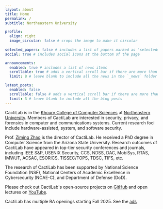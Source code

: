 ```yaml
---
layout: about
title: Home
permalink: /
subtitle: Northeastern University

profile:
  align: right
  image_circular: false # crops the image to make it circular
  
selected_papers: false # includes a list of papers marked as "selected={true}"
social: true # includes social icons at the bottom of the page

announcements:
  enabled: true # includes a list of news items
  scrollable: true # adds a vertical scroll bar if there are more than 3 news items
  limit: 8 # leave blank to include all the news in the `_news` folder

latest_posts:
  enabled: false
  scrollable: false # adds a vertical scroll bar if there are more than 3 new posts items
  limit: 3 # leave blank to include all the blog posts
---
```


CactiLab is in the [Khoury College of Computer Sciences](https://www.khoury.northeastern.edu/) at [Northeastern University](https://www.northeastern.edu/). Members of CactiLab are interested in security, privacy, and forensics in computer and communications systems. Current research foci include hardware-assisted, system, and software security.

Prof. [Ziming Zhao](https://zzm7000.github.io/) is the director of CactiLab. He received a PhD degree in Computer Science from the Arizona State University. Research outcomes of CactiLab have appeared in top-tier security conferences and journals, including IEEE S&P, USENIX Security, CCS, NDSS, DAC, MobiSys, RTAS, IMWUT, ACSAC, ESORICS, TISSEC/TOPS, TDSC, TIFS, etc.

The research of CactiLab has been supported by National Science Foundation (NSF), National Centers of Academic Excellence in Cybersecurity (NCAE-C), and Department of Defense (DoD).

Please check out CactiLab's open-source projects on [GitHub](https://github.com/Cactilab) and open lectures on [YouTube](https://www.youtube.com/@zimingzhao6619/videos).

CactiLab has multiple RA openings starting Fall 2025. See the [ads](../assets/pdf/ad2024.pdf)
